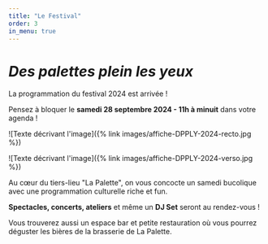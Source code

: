 ```yaml
---
title: "Le Festival"
order: 3
in_menu: true
---
```

# _Des palettes plein les yeux_ 

La programmation du festival 2024 est arrivée ! 

Pensez à bloquer le **samedi 28 septembre 2024 - 11h à minuit** dans votre agenda ! 

![Texte décrivant l'image]({% link images/affiche-DPPLY-2024-recto.jpg %})

![Texte décrivant l'image]({% link images/affiche-DPPLY-2024-verso.jpg %})

Au cœur du tiers-lieu "La Palette", on vous concocte un samedi bucolique avec une programmation culturelle riche et fun.

**Spectacles, concerts, ateliers** et même un **DJ Set** seront au rendez-vous !

Vous trouverez aussi un espace bar et petite restauration où vous pourrez déguster les bières de la brasserie de La Palette. 